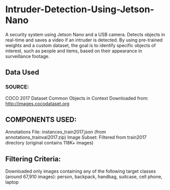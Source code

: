 # Intruder-Detection-Using-Jetson-Nano
A security system using Jetson Nano and a USB camera. Detects objects in real-time and saves a video if an intruder is detected. By using pre-trained weights and a custom dataset, the goal is to identify specific objects of interest, such as people and items, based on their appearance in surveillance footage.

## Data Used
### SOURCE:
COCO 2017 Dataset
Common Objects in Context
Downloaded from: http://images.cocodataset.org

## COMPONENTS USED:
Annotations File: instances_train2017.json (from annotations_trainval2017.zip)
Image Subset: Filtered from train2017 directory (original contains 118K+ images)

## Filtering Criteria:
Downloaded only images containing any of the following target classes (around 67,910 images):
person, backpack, handbag, suitcase, cell phone, laptop



